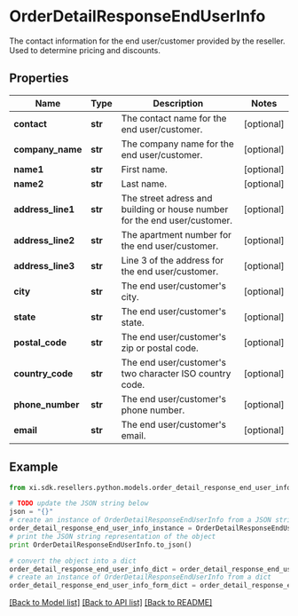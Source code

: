 # OrderDetailResponseEndUserInfo

The contact information for the end user/customer provided by the reseller. Used to determine pricing and discounts.

## Properties

Name | Type | Description | Notes
------------ | ------------- | ------------- | -------------
**contact** | **str** | The contact name for the end user/customer. | [optional] 
**company_name** | **str** | The company name for the end user/customer. | [optional] 
**name1** | **str** | First name. | [optional] 
**name2** | **str** | Last name. | [optional] 
**address_line1** | **str** | The street adress and building or house number for the end user/customer. | [optional] 
**address_line2** | **str** | The apartment number for the end user/customer. | [optional] 
**address_line3** | **str** | Line 3 of the address for the end user/customer. | [optional] 
**city** | **str** | The end user/customer&#39;s city. | [optional] 
**state** | **str** | The end user/customer&#39;s state. | [optional] 
**postal_code** | **str** | The end user/customer&#39;s zip or postal code. | [optional] 
**country_code** | **str** | The end user/customer&#39;s two character ISO country code. | [optional] 
**phone_number** | **str** | The end user/customer&#39;s phone number. | [optional] 
**email** | **str** | The end user/customer&#39;s email. | [optional] 

## Example

```python
from xi.sdk.resellers.python.models.order_detail_response_end_user_info import OrderDetailResponseEndUserInfo

# TODO update the JSON string below
json = "{}"
# create an instance of OrderDetailResponseEndUserInfo from a JSON string
order_detail_response_end_user_info_instance = OrderDetailResponseEndUserInfo.from_json(json)
# print the JSON string representation of the object
print OrderDetailResponseEndUserInfo.to_json()

# convert the object into a dict
order_detail_response_end_user_info_dict = order_detail_response_end_user_info_instance.to_dict()
# create an instance of OrderDetailResponseEndUserInfo from a dict
order_detail_response_end_user_info_form_dict = order_detail_response_end_user_info.from_dict(order_detail_response_end_user_info_dict)
```
[[Back to Model list]](../README.md#documentation-for-models) [[Back to API list]](../README.md#documentation-for-api-endpoints) [[Back to README]](../README.md)


